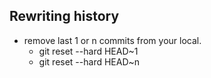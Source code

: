 ## Rewriting history

- remove last 1 or n commits from your local.
  - git reset --hard HEAD~1
  - git reset --hard HEAD~n
